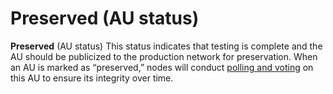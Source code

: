 Preserved (AU status)
=====================

**Preserved** (AU status) This status indicates that testing is complete and the AU should be publicized to the production network for preservation. When an AU is marked as “preserved,” nodes will conduct [polling and voting](/public-documentation/MetaArchive-Cooperative/Knowledge-Base/Polling-and-Voting) on this AU to ensure its integrity over time.

